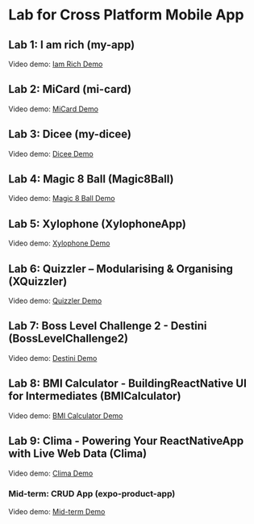 # Lab for Cross Platform Mobile App

## Lab 1: I am rich (my-app)

Video demo: [Iam Rich Demo](https://drive.google.com/file/d/1WeaMe6-5U_1aZVhoGT2rhLRfBjxZyLQk/view?usp=drive_link)

## Lab 2: MiCard (mi-card)

Video demo: [MiCard Demo](https://drive.google.com/file/d/1zM35N9fZkWaCZNZKsfmB0tuQK1jjSh1s/view?usp=drive_link)

## Lab 3: Dicee (my-dicee)

Video demo: [Dicee Demo](https://drive.google.com/file/d/1IEX0acpWxpxvY-XLDG0u7Us5nwrEeC_A/view?usp=sharing)

## Lab 4: Magic 8 Ball (Magic8Ball)

Video demo: [Magic 8 Ball Demo](https://drive.google.com/file/d/16-GiyREOupKi9vnYN3iaH1-pWWi6uPJB/view?usp=drive_link)

## Lab 5: Xylophone (XylophoneApp)

Video demo: [Xylophone Demo](https://drive.google.com/file/d/1I2ANtVI2EYLWV5UHMYJNtNkS7xxnSmxW/view?usp=drive_link)

## Lab 6: Quizzler – Modularising & Organising  (XQuizzler)

Video demo: [Quizzler Demo](https://drive.google.com/file/d/1A7Eilym2Jte0rfYu4k6rLMmsKTCgVdDp/view?usp=sharing)

## Lab 7: Boss Level Challenge 2 - Destini (BossLevelChallenge2)

Video demo: [Destini Demo](https://drive.google.com/file/d/18bv-tpR2jZigBePyZldoKQ2s-RqkXpSg/view?usp=sharing)

## Lab 8: BMI Calculator - BuildingReactNative UI for Intermediates (BMICalculator)

Video demo: [BMI Calculator Demo](https://drive.google.com/file/d/1J8AjTr5-Q7ie_CVdFBT8Y8Sv7sXYYJDT/view?usp=sharing)

## Lab 9: Clima - Powering Your ReactNativeApp with Live Web Data (Clima)

Video demo: [Clima Demo](https://drive.google.com/file/d/1i4NQUmHjCheDtAT47dpyIXqnwcK0vrzY/view?usp=sharing)

### Mid-term: CRUD App (expo-product-app)

Video demo: [Mid-term Demo](https://drive.google.com/file/d/1qLtyK-wGUv0jz_2ps0M349U55vyptyMb/view?usp=sharing)
